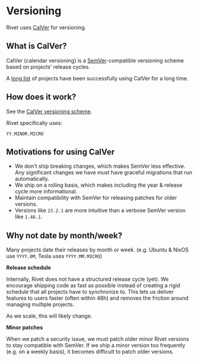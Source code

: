 # Versioning

Rivet uses [CalVer](https://calver.org/) for versioning.

## What is CalVer?

CalVer (calendar versioning) is a [SemVer](https://semver.org/)-compatible versioning scheme based on projects' release cycles.

A [long list](https://calver.org/users.html) of projects have been successfully using CalVer for a long time.

## How does it work?

See the [CalVer versioning scheme](https://calver.org/#scheme).

Rivet specifically uses:

```
YY.MINOR.MICRO
```

## Motivations for using CalVer

-   We don't ship breaking changes, which makes SemVer less effective. Any significant changes we have _must_ have graceful migrations that run automatically.
-   We ship on a rolling basis, which makes including the year & release cycle more informational.
-   Maintain compatibility with SemVer for releasing patches for older versions.
-   Versions like `23.2.1` are more intuitive than a verbose SemVer version like `1.46.1`.

## Why not date by month/week?

Many projects date their releases by month or week. (e.g. Ubuntu & NixOS use `YYYY.0M`, Tesla uses `YYYY.MM.MICRO`)

**Release schedule**

Internally, Rivet does not have a structured release cycle (yet). We encourage shipping code as fast as possible instead of creating a rigid schedule that all projects have to synchronize to. This lets us deliver features to users faster (often within 48h) and removes the friction around managing multiple projects.

As we scale, this will likely change.

**Minor patches**

When we patch a security issue, we must patch older minor Rivet versions to stay compatible with SemVer. If we ship a minor version too frequently (e.g. on a weekly basis), it becomes difficult to patch older versions.
